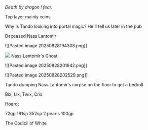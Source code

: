 *Death by dragon I fear.*

Top layer mainly coins

Why is Tando looking into portal magic? 
He'll tell us later in the pub

Deceased Nass Lantomir


![[Pasted image 20250828194308.png]]

![](https://5e.warlow.engineer/img/bestiary/IDRotF/Nass%20Lantomirs%20Ghost.webp)
Nass Lantomir's Ghost

![[Pasted image 20250828201942.png]]


![[Pasted image 20250828202529.png]]

Tando dumping Nass Lantomir's corpse on the floor to get a bedroll

Bix, Lix, Twix, Crix

Hoard:

72gp
181sp
352cp
2 pearls 100gp

The Codicil of White

